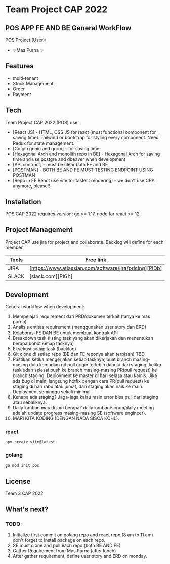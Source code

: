 # Team Project CAP 2022
## POS APP FE AND BE General WorkFlow
POS Project (User):
- ✨Mas Purna ✨

## Features

- multi-tenant
- Stock Management
- Order
- Payment

## Tech

Team Project CAP 2022 (POS) use:

- [React JS] - HTML, CSS JS for react (must functional component for saving time). Tailwind or bootstrap for styling every component. Need Redux for state management.
- [Go gin gonic and gorm] - for saving time
- [Hexagonal Arch and monolith repo in BE] - Hexagonal Arch for saving time and use postgre and dbeaver when development
- [API contract] - must be clear both FE and BE
- [POSTMAN] - BOTH BE AND FE MUST TESTING ENDPOINT USING POSTMAN
- [Repo in FE React use vite for fastest rendering] - we don't use CRA anymore, please!!

## Installation

POS CAP 2022 requires version: go >= 1.17, node for react >= 12

## Project Management

Project CAP use jira for project and collaborate. Backlog will define for each member. 

| Tools | Free link |
| ------ | ------ |
| JIRA | [https://www.atlassian.com/software/jira/pricing][PlDb] |
| SLACK | [slack.com][PlGh] |

## Development

General workflow when development: 
1. Mempelajari requirement dari PRD/dokumen terkait (tanya ke mas purna)
2. Analisis entitas requirement (menggunakan user story dan ERD)
3. Kolaborasi FE DAN BE untuk membuat kontrak API
4. Breakdown task (listing task yang akan dikerjakan dan menentukan berapa bobot setiap tasknya)
5. Eksekusi setiap task (backlog)
6. Git clone di setiap repo (BE dan FE reponya akan terpisah) TBD.
7. Pastikan ketika mengerjakan setiap tasknya, buat branch masing-masing dulu kemudian git pull origin terlebih dahulu dari staging, ketika task udah selesai push ke branch masing-masing PR(pull request) ke branch staging. Deployment ke master di hari selasa atau kamis. Jika ada bug di main, langsung hotfix dengan cara PR(pull request) ke staging di hari rabu atau jumat, dari staging akan naik ke main. Deployment seminggu sekali minimal.
8. Kenapa ada staging? Jaga-jaga kalau main error bisa pull dari staging atau sebaliknya.
9. Daily kanban mau di jam berapa? daily kanban/scrum/daily meeting adalah update progress masing-masing SE (software engineer).
10. MARI KITA KODING (DENGAN NADA SISCA KOHL).

### react

```sh
npm create vite@latest
```

### golang
```sh
go mod init pos
```

## License

Team 3 CAP 2022

## What's next?
### TODO:
1. Initialize first commit on golang repo and react repo (8 am to 11 am) don't forget to install package on each repo.
2. SE must clone and pull each repo (both BE AND FE)
3. Gather Requirement from Mas Purna (after lunch)
4. After gather requirement, define user story and ERD on monday. 
